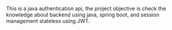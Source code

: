This is a java authentication api, the project objective is check the knowledge about backend using java, spring boot, and session management stateless using JWT.